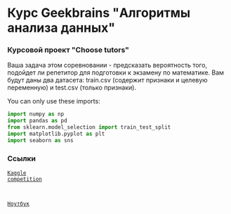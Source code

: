 # Курс Geekbrains "Алгоритмы анализа данных"

### Курсовой проект "Choose tutors"

Ваша задача этом соревновании - предсказать вероятность того, подойдет ли репетитор для подготовки к экзамену по математике. Вам будут даны два датасета: train.csv (содержит признаки и целевую переменную) и test.csv (только признаки).

You can only use these imports:

```python
import numpy as np
import pandas as pd
from sklearn.model_selection import train_test_split
import matplotlib.pyplot as plt
import seaborn as sns
```

### Ссылки

<code>[Kaggle competition](https://www.kaggle.com/competitions/choose-tutors)

[Ноутбук](notebook.ipynb)
</code>